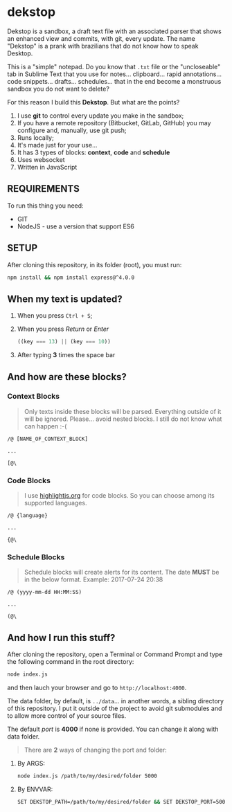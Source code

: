 # dekstop
Dekstop is a sandbox, a draft text file with an associated parser that shows an enhanced view and commits, with git, every update. The name "Dekstop" is a prank with brazilians that do not know how to speak Desktop.

This is a "simple" notepad. Do you know that `.txt` file or the "uncloseable" tab in Sublime Text that you use for notes... clipboard... rapid annotations... code snippets... drafts... schedules... that in the end become a monstruous sandbox you do not want to delete?

For this reason I build this **Dekstop**. But what are the points?

1. I use **git** to control every update you make in the sandbox;
2. If you have a remote repository (Bitbucket, GitLab, GitHub) you may configure and, manually, use git push;
3. Runs locally;
4. It's made just for your use...
5. It has 3 types of blocks: **context**, **code** and **schedule**
6. Uses websocket
7. Written in JavaScript

## REQUIREMENTS

To run this thing you need:

* GIT
* NodeJS - use a version that support ES6

## SETUP

After cloning this repository, in its folder (root), you must run:

```bash
npm install && npm install express@^4.0.0
```

## When my text is updated?

1. When you press `Ctrl + S`;
2. When you press *Return* or *Enter*

    ```javascript
    ((key === 13) || (key === 10))
    ```
3. After typing **3** times the space bar

## And how are these **blocks**?

### Context Blocks

> Only texts inside these blocks will be parsed. Everything outside of it will be ignored. Please... avoid nested blocks. I still do not know what can happen :-(

```
/@ [NAME_OF_CONTEXT_BLOCK]

...

[@\
```

### Code Blocks

> I use [highlightjs.org](https://highlightjs.org/) for code blocks. So you can choose among its supported languages.

```
/@ {language}

...

{@\
```

### Schedule Blocks

> Schedule blocks will create alerts for its content. The date **MUST** be in the below format. Example: 2017-07-24 20:38

```
/@ (yyyy-mm-dd HH:MM:SS)

...

(@\
```

## And how I run this stuff?

After cloning the repository, open a Terminal or Command Prompt and type the following command in the root directory:

```bash
node index.js
```

and then lauch your browser and go to `http://localhost:4000`.

The data folder, by default, is `../data`... in another words, a sibling directory of this repository. I put it outside of the project to avoid git submodules and to allow more control of your source files.

The default *port* is **4000** if none is provided. You can change it along with data folder.

> There are **2** ways of changing the port and folder:

1. By ARGS:
    
    ```bash
    node index.js /path/to/my/desired/folder 5000
    ```
2. By ENVVAR:

    ```bash
    SET DEKSTOP_PATH=/path/to/my/desired/folder && SET DEKSTOP_PORT=5000 && node index.js
    ```